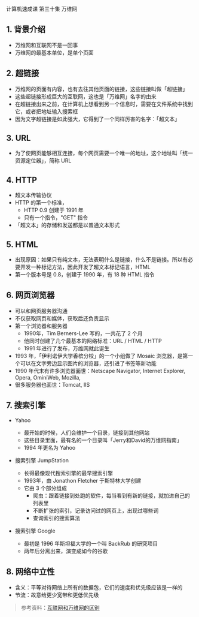 计算机速成课 第三十集 万维网

## 1. 背景介绍
- 万维网和互联网不是一回事
- 万维网的最基本单位，是单个页面

## 2. 超链接
- 万维网的页面有内容，也有去往其他页面的链接，这些链接叫做「超链接」
- 这些超链接形成巨大的互联网，这也是「万维网」名字的由来
- 在超链接出来之前，在计算机上想看到另一个信息时，需要在文件系统中找到它，或者把地址输入搜索框
- 因为文字超链接是如此强大，它得到了一个同样厉害的名字：「超文本」


## 3. URL
- 为了使网页能够相互连接，每个网页需要一个唯一的地址，这个地址叫「统一资源定位器」，简称 URL


## 4. HTTP
- 超文本传输协议
- HTTP 的第一个标准，
  - HTTP 0.9 创建于 1991 年
  - 只有一个指令，"GET" 指令
- 「超文本」的存储和发送都是以普通文本形式


## 5. HTML
- 出现原因：如果只有纯文本，无法表明什么是链接，什么不是链接。所以有必要开发一种标记方法，因此开发了超文本标记语言，HTML
- 第一个版本号是 0.8，创建于 1990 年，有 18 种 HTML 指令

## 6. 网页浏览器
- 可以和网页服务器沟通
- 不仅获取网页和媒体，获取后还负责显示
- 第一个浏览器和服务器
  - 1990年，Tim Berners-Lee 写的，一共花了 2 个月
  - 他同时创建了几个最基本的网络标准：URL / HTML / HTTP
  - 1991 年进行了发布，万维网就此诞生
- 1993 年，「伊利诺伊大学香槟分校」的一个小组做了 Mosaic 浏览器，是第一个可以在文字旁边显示图片的浏览器，还引进了书签等新功能
- 1990 年代末有许多浏览器面世：Netscape Navigator, Internet Explorer, Opera, OminiWeb, Mozilla,
- 很多服务器也面世：Tomcat, IIS


## 7. 搜索引擎
- Yahoo
  - 最开始的时候，人们会维护一个目录，链接到其他网站
  - 这些目录里面，最有名的一个目录叫「Jerry和David的万维网指南」
  - 1994 年更名为 Yahoo

- 搜索引擎 JumpStation
  - 长得最像现代搜索引擎的最早搜索引擎
  - 1993年，由 Jonathon Fletcher 于斯特林大学创建
  - 它由 3 个部分组成
    - 爬虫：跟着链接到处跑的软件，每当看到有新的链接，就加进自己的列表里
    - 不断扩张的索引，记录访问过的网页上，出现过哪些词
    - 查询索引的搜索算法

- 搜索引擎 Google
  - 最初是 1996 年斯坦福大学的一个叫 BackRub 的研究项目
  - 两年后分离出来，演变成如今的谷歌



## 8. 网络中立性
  - 含义：平等对待网络上所有的数据包，它们的速度和优先级应该是一样的
  - 节流：故意给更少宽带和更低优先级


> 参考资料：[互联网和万维网的区别](https://m.680.com/jingxuangl/info-243028.html)

